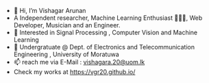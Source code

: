 - 👋 Hi, I’m Vishagar Arunan
- A Independent researcher,  Machine Learning Enthusiast 👨🏻‍💻, Web Developer, Musician and an Engineer.
- 👀 Interested in Signal Processing , Computer Vision and Machine Learning
- 🌱 Undergratuate @ Dept. of Electronics and Telecommunication Engineering , University of Moratuwa
- 📫 reach me via E-Mail : vishagara.20@uom.lk
- Check my works at https://vgr20.github.io/

<!---
Vgr20/Vgr20 is a ✨ special ✨ repository because its `README.md` (this file) appears on your GitHub profile.
You can click the Preview link to take a look at your changes.
--->
